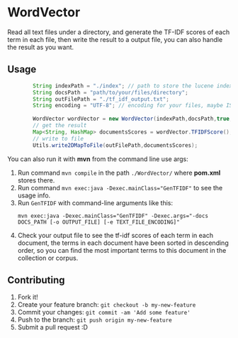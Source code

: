 # WordVector
Read all text files under a directory, and generate the TF-IDF scores of each term in each file, then write the result to a output file, you can also handle the result as you want.

## Usage

```java
        String indexPath = "./index"; // path to store the lucene index files
        String docsPath = "path/to/your/files/directory";
        String outFilePath = "./tf_idf_output.txt";
        String encoding = "UTF-8"; // encoding for your files, maybe ISO-8859-1 or UTF-8
        
        WordVector wordVector = new WordVector(indexPath,docsPath,true,encoding);
        // get the result
        Map<String, HashMap> documentsScores = wordVector.TFIDFScore();
        // write to file
        Utils.write2DMapToFile(outFilePath,documentsScores);
```

You can also run it with **mvn** from the command line use args:

1.  Run command `mvn compile` in the path `./WordVector/` where **pom.xml** stores there.
2.  Run command `mvn exec:java -Dexec.mainClass="GenTFIDF"` to see the usage info.
3.  Run `GenTFIDF` with command-line arguments like this:
	```
	mvn exec:java -Dexec.mainClass="GenTFIDF" -Dexec.args="-docs DOCS_PATH [-o OUTPUT_FILE] [-e TEXT_FILE_ENCODING]"
	```
4.  Check your output file to see the tf-idf scores of each term in each document, the terms in each document have been sorted in descending order, so you can find the most important terms to this document in the collection or corpus.

## Contributing

1. Fork it!
2. Create your feature branch: `git checkout -b my-new-feature`
3. Commit your changes: `git commit -am 'Add some feature'`
4. Push to the branch: `git push origin my-new-feature`
5. Submit a pull request :D

